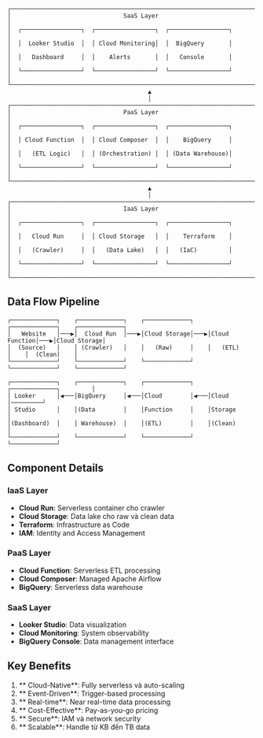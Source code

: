 <!-- Kiến trúc Cloud-Native ETL Pipeline -->

<!-- Sơ đồ kiến trúc tổng thể -->

```
┌─────────────────────────────────────────────────────────────────────────────────┐
│                                SaaS Layer                                       │
│  ┌─────────────────┐  ┌─────────────────┐  ┌─────────────────┐                  │
│  │  Looker Studio  │  │ Cloud Monitoring│  │  BigQuery       │                  │
│  │   Dashboard     │  │    Alerts       │  │   Console       │                  │
│  └─────────────────┘  └─────────────────┘  └─────────────────┘                  │
└─────────────────────────────────────────────────────────────────────────────────┘
                                        ▲
                                        │
┌─────────────────────────────────────────────────────────────────────────────────┐
│                                PaaS Layer                                       │
│  ┌─────────────────┐  ┌─────────────────┐  ┌─────────────────┐                  │
│  │ Cloud Function  │  │ Cloud Composer  │  │    BigQuery     │                  │
│  │   (ETL Logic)   │  │ (Orchestration) │  │ (Data Warehouse)│                  │
│  └─────────────────┘  └─────────────────┘  └─────────────────┘                  │
└─────────────────────────────────────────────────────────────────────────────────┘
                                        ▲
                                        │
┌─────────────────────────────────────────────────────────────────────────────────┐
│                                IaaS Layer                                       │
│  ┌─────────────────┐  ┌─────────────────┐  ┌─────────────────┐                  │
│  │   Cloud Run     │  │ Cloud Storage   │  │    Terraform    │                  │
│  │   (Crawler)     │  │   (Data Lake)   │  │   (IaC)         │                  │
│  └─────────────────┘  └─────────────────┘  └─────────────────┘                  │
└─────────────────────────────────────────────────────────────────────────────────┘
```

##  Data Flow Pipeline

```
┌─────────────┐    ┌─────────────┐    ┌─────────────┐    ┌─────────────┐    ┌─────────────┐
│   Website   │───▶│  Cloud Run  │───▶│Cloud Storage│───▶│Cloud Function│───▶│Cloud Storage│
│  (Source)   │    │ (Crawler)   │    │   (Raw)     │    │   (ETL)     │    │  (Clean)    │
└─────────────┘    └─────────────┘    └─────────────┘    └─────────────┘    └─────────────┘
                                                                                
┌─────────────┐    ┌─────────────┐    ┌─────────────┐    ┌─────────────┐         │
│ Looker      │◀───│BigQuery     │◀───│Cloud        │◀───│Cloud        │─────────┘
│ Studio      │    │(Data        │    │Function     │    │Storage      │
│(Dashboard)  │    │ Warehouse)  │    │(ETL)        │    │(Clean)      │
└─────────────┘    └─────────────┘    └─────────────┘    └─────────────┘
```

##  Component Details

###  IaaS Layer
- **Cloud Run**: Serverless container cho crawler
- **Cloud Storage**: Data lake cho raw và clean data
- **Terraform**: Infrastructure as Code
- **IAM**: Identity and Access Management

###  PaaS Layer  
- **Cloud Function**: Serverless ETL processing
- **Cloud Composer**: Managed Apache Airflow
- **BigQuery**: Serverless data warehouse

###  SaaS Layer
- **Looker Studio**: Data visualization
- **Cloud Monitoring**: System observability
- **BigQuery Console**: Data management interface

##  Key Benefits

1. ** Cloud-Native**: Fully serverless và auto-scaling
2. ** Event-Driven**: Trigger-based processing
3. ** Real-time**: Near real-time data processing
4. ** Cost-Effective**: Pay-as-you-go pricing
5. ** Secure**: IAM và network security
6. ** Scalable**: Handle từ KB đến TB data
